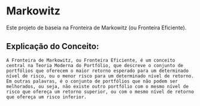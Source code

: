 # Markowitz
Este projeto de baseia na Fronteira de Markowitz (ou Fronteira Eficiente).

## Explicação do Conceito:     
    A Fronteira de Markowitz, ou Fronteira Eficiente, é um conceito central na Teoria Moderna do Portfólio, que descreve o conjunto de portfólios que oferecem o maior retorno esperado para um determinado nível de risco, ou o menor risco para um determinado nível de retorno. Em outras palavras, é o conjunto de portfólios que não podem ser melhorados, ou seja, não existe outro portfólio com o mesmo nível de risco que ofereça um retorno superior, ou com o mesmo nível de retorno que ofereça um risco inferior. 
